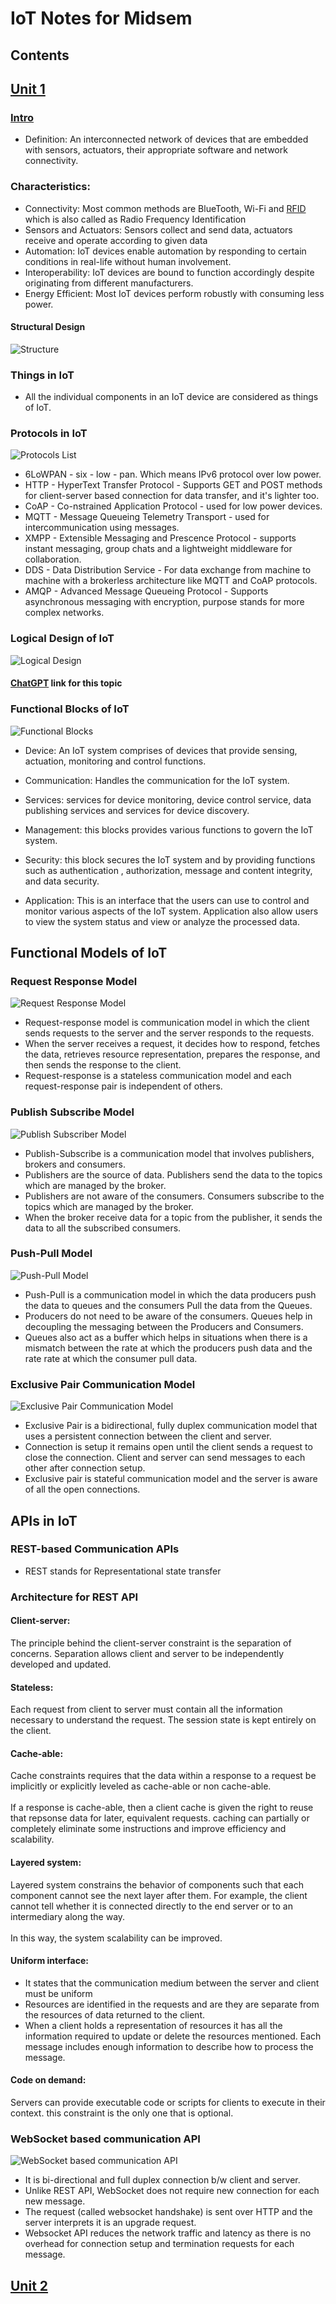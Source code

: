 # IoT Notes for Midsem

## Contents

## [Unit 1](#s1)

### [Intro](#s2)

-   Definition: An interconnected network of devices that are embedded with sensors, actuators, their appropriate software and network connectivity.

### Characteristics:

-   Connectivity: Most common methods are BlueTooth, Wi-Fi and [RFID](<https://www.fda.gov/radiation-emitting-products/electromagnetic-compatibility-emc/radio-frequency-identification-rfid#:~:text=Radio%20Frequency%20Identification%20(RFID)%20refers,back%20from%20the%20RFID%20tag.>) which is also called as Radio Frequency Identification
-   Sensors and Actuators: Sensors collect and send data, actuators receive and operate according to given data
-   Automation: IoT devices enable automation by responding to certain conditions in real-life without human involvement.
-   Interoperability: IoT devices are bound to function accordingly despite originating from different manufacturers.
-   Energy Efficient: Most IoT devices perform robustly with consuming less power.

#### Structural Design

![Structure](image-1.png)

### Things in IoT

-   All the individual components in an IoT device are considered as things of IoT.

### Protocols in IoT

![Protocols List](image-2.png)

-   6LoWPAN - six - low - pan. Which means IPv6 protocol over low power.
-   HTTP - HyperText Transfer Protocol - Supports GET and POST methods for client-server based connection for data transfer, and it's lighter too.
-   CoAP - Co-nstrained Application Protocol - used for low power devices.
-   MQTT - Message Queueing Telemetry Transport - used for intercommunication using messages.
-   XMPP - Extensible Messaging and Prescence Protocol - supports instant messaging, group chats and a lightweight middleware for collaboration.
-   DDS - Data Distribution Service - For data exchange from machine to machine with a brokerless architecture like MQTT and CoAP protocols.
-   AMQP - Advanced Message Queueing Protocol - Supports asynchronous messaging with encryption, purpose stands for more complex networks.

### Logical Design of IoT

![Logical Design](image-3.png)

#### [ChatGPT](https://chat.openai.com/share/2e87725b-6175-467c-9c68-f76c4e58b429) link for this topic

### Functional Blocks of IoT

![Functional Blocks](image-4.png)

-   Device: An IoT system comprises of devices that provide sensing, actuation, monitoring and control functions.

-   Communication: Handles the communication for the IoT system.

-   Services: services for device monitoring, device control service, data publishing services and services for device discovery.

-   Management: this blocks provides various functions to govern the IoT system.

-   Security: this block secures the IoT system and by providing functions such as authentication , authorization, message and content integrity, and data security.

-   Application: This is an interface that the users can use to control and monitor various aspects of the IoT system. Application also allow users to view the system status and view or analyze the processed data.

## Functional Models of IoT

### Request Response Model

![Request Response Model](image-5.png)

-   Request-response model is communication model in which the client sends requests to the server and the server responds to the requests.
-   When the server receives a request, it decides how to respond, fetches the data, retrieves resource representation, prepares the response, and then sends the response to the client.
-   Request-response is a stateless communication model and each request-response pair is independent of others.

### Publish Subscribe Model

![Publish Subscriber Model](image-6.png)

-   Publish-Subscribe is a communication model that involves publishers, brokers and consumers.
-   Publishers are the source of data. Publishers send the data to the topics which are managed by the broker.
-   Publishers are not aware of the consumers. Consumers subscribe to the topics which are managed by the broker.
-   When the broker receive data for a topic from the publisher, it sends the data to all the subscribed consumers.

### Push-Pull Model

![Push-Pull Model](image-7.png)

-   Push-Pull is a communication model in which the data producers push the data to queues and the consumers Pull the data from the Queues.
-   Producers do not need to be aware of the consumers. Queues help in decoupling the messaging between the Producers and Consumers.
-   Queues also act as a buffer which helps in situations when there is a mismatch between the rate at which the producers push data and the rate rate at which the consumer pull data.

### Exclusive Pair Communication Model

![Exclusive Pair Communication Model](image-8.png)

-   Exclusive Pair is a bidirectional, fully duplex communication model that uses a persistent connection between the client and server.
-   Connection is setup it remains open until the client sends a request to close the connection. Client and server can send messages to each other after connection setup.
-   Exclusive pair is stateful communication model and the server is aware of all the open connections.

## APIs in IoT

### REST-based Communication APIs

-   REST stands for Representational state transfer

### Architecture for REST API

#### Client-server:

The principle behind the client-server constraint is the separation of concerns. Separation allows client and server to be independently developed and updated.

#### Stateless:

Each request from client to server must contain all the information necessary to understand the request. The session state is kept entirely on the client.

#### Cache-able:

Cache constraints requires that the data within a response to a request be implicitly or explicitly leveled as cache-able or non cache-able. <br><br>
If a response is cache-able, then a client cache is given the right to reuse that repsonse data for later, equivalent requests. caching can partially or completely eliminate some instructions and improve efficiency and scalability.

#### Layered system:

Layered system constrains the behavior of components such that each component cannot see the next layer after them. For example, the client cannot tell whether it is connected directly to the end server or to an intermediary along the way. <br><br>
In this way, the system scalability can be improved.

#### Uniform interface:

-   It states that the communication medium between the server and client must be uniform
-   Resources are identified in the requests and are they are separate from the resources of data returned to the client.
-   When a client holds a representation of resources it has all the information required to update or delete the resources mentioned. Each message includes enough information to describe how to process the message.

#### Code on demand:

Servers can provide executable code or scripts for clients to execute in their context. this constraint is the only one that is optional.

### WebSocket based communication API

![WebSocket based communication API](image-9.png)

-   It is bi-directional and full duplex connection b/w client and server.
-   Unlike REST API, WebSocket does not require new connection for each new message.
-   The request (called websocket handshake) is sent over HTTP and the server interprets it is an upgrade request.
-   Websocket API reduces the network traffic and latency as there is no overhead for connection setup and termination requests for each message.

## [Unit 2](#s3)
